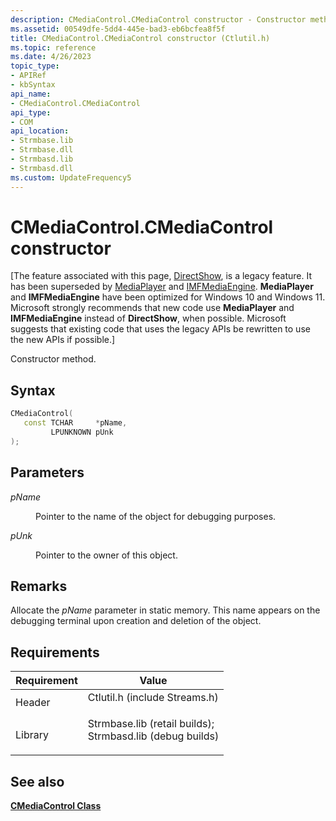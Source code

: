 ```yaml
---
description: CMediaControl.CMediaControl constructor - Constructor method.
ms.assetid: 00549dfe-5dd4-445e-bad3-eb6bcfea8f5f
title: CMediaControl.CMediaControl constructor (Ctlutil.h)
ms.topic: reference
ms.date: 4/26/2023
topic_type: 
- APIRef
- kbSyntax
api_name: 
- CMediaControl.CMediaControl
api_type: 
- COM
api_location: 
- Strmbase.lib
- Strmbase.dll
- Strmbasd.lib
- Strmbasd.dll
ms.custom: UpdateFrequency5
---
```


# CMediaControl.CMediaControl constructor

\[The feature associated with this page, [DirectShow](/windows/win32/directshow/directshow), is a legacy feature. It has been superseded by [MediaPlayer](/uwp/api/Windows.Media.Playback.MediaPlayer) and [IMFMediaEngine](/windows/win32/api/mfmediaengine/nn-mfmediaengine-imfmediaengine). **MediaPlayer** and **IMFMediaEngine** have been optimized for Windows 10 and Windows 11. Microsoft strongly recommends that new code use **MediaPlayer** and **IMFMediaEngine** instead of **DirectShow**, when possible. Microsoft suggests that existing code that uses the legacy APIs be rewritten to use the new APIs if possible.\]

Constructor method.

## Syntax


```C++
CMediaControl(
   const TCHAR     *pName,
         LPUNKNOWN pUnk
);
```



## Parameters

<dl> <dt>

*pName* 
</dt> <dd>

Pointer to the name of the object for debugging purposes.

</dd> <dt>

*pUnk* 
</dt> <dd>

Pointer to the owner of this object.

</dd> </dl>

## Remarks

Allocate the *pName* parameter in static memory. This name appears on the debugging terminal upon creation and deletion of the object.

## Requirements



| Requirement | Value |
|--------------------|--------------------------------------------------------------------------------------------------------------------------------------------------------------------------------------------|
| Header<br/>  | <dl> <dt>Ctlutil.h (include Streams.h)</dt> </dl>                                                                                   |
| Library<br/> | <dl> <dt>Strmbase.lib (retail builds); </dt> <dt>Strmbasd.lib (debug builds)</dt> </dl> |



## See also

<dl> <dt>

[**CMediaControl Class**](cmediacontrol.md)
</dt> </dl>

 

 




